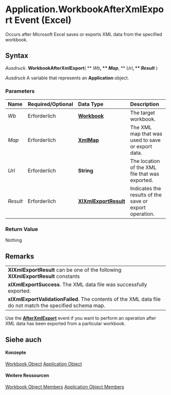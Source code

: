 
# Application.WorkbookAfterXmlExport Event (Excel)

Occurs after Microsoft Excel saves or exports XML data from the specified workbook.


## Syntax

 _Ausdruck_. **WorkbookAfterXmlExport**( ** _Wb_**, ** _Map_**, ** _Url_**, ** _Result_** )

 _Ausdruck_ A variable that represents an **Application** object.


### Parameters



|**Name**|**Required/Optional**|**Data Type**|**Description**|
|:-----|:-----|:-----|:-----|
| _Wb_|Erforderlich|**[Workbook](8c00aa60-c974-eed3-0812-3c9625eb0d4c.md)**|The target workbook.|
| _Map_|Erforderlich|**[XmlMap](39b0823f-0068-d8df-e4e1-ca62b55d58f5.md)**|The XML map that was used to save or export data.|
| _Url_|Erforderlich|**String**|The location of the XML file that was exported.|
| _Result_|Erforderlich|**[XlXmlExportResult](0795a88c-41d0-8566-f644-2a886e451451.md)**| Indicates the results of the save or export operation.|

### Return Value

Nothing


## Remarks


||
|:-----|
|**XlXmlExportResult** can be one of the following **XlXmlExportResult** constants|
|**xlXmlExportSuccess**. The XML data file was successfully exported.|
|**xlXmlExportValidationFailed**. The contents of the XML data file do not match the specified schema map.|
Use the  **[AfterXmlExport](fe1e0a53-9f4e-ac88-58f7-fe420e57cabd.md)** event if you want to perform an operation after XML data has been exported from a particular workbook.


## Siehe auch


#### Konzepte


[Workbook Object](8c00aa60-c974-eed3-0812-3c9625eb0d4c.md)
[Application Object](19b73597-5cf9-4f56-8227-b5211f657f6f.md)
#### Weitere Ressourcen


[Workbook Object Members](http://msdn.microsoft.com/library/dce102a3-25de-3ff4-2ce5-bc56e08baca7%28Office.15%29.aspx)
[Application Object Members](http://msdn.microsoft.com/library/4cb9ca42-8d07-cc9c-2d80-4eb9a5921e1e%28Office.15%29.aspx)